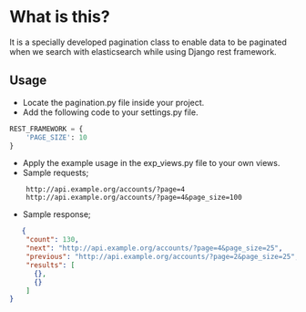 # What is this?

It is a specially developed pagination class to enable data to be paginated when we search with elasticsearch while using Django rest framework.


## Usage

- Locate the pagination.py file inside your project.
- Add the following code to your settings.py file.
```python
REST_FRAMEWORK = {
    'PAGE_SIZE': 10
}
```
- Apply the example usage in the exp_views.py file to your own views.
- Sample requests;
```
    http://api.example.org/accounts/?page=4
    http://api.example.org/accounts/?page=4&page_size=100
```
- Sample response;
```json
   {
    "count": 130,
    "next": "http://api.example.org/accounts/?page=4&page_size=25",
    "previous": "http://api.example.org/accounts/?page=2&page_size=25",
    "results": [
      {},
      {}
    ]
}
```

